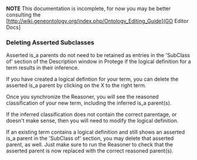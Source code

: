 **NOTE** This documentation is incomplete, for now you may be better consulting the [http://wiki.geneontology.org/index.php/Ontology_Editing_Guide](GO Editor Docs]

### Deleting Asserted Subclasses

Asserted is_a parents do not need to be retained as entries in the 'SubClass of' section of the Description window in Protege
if the logical definition for a term results in their inference.

If you have created a logical defintion for your term, you can delete the asserted is_a parent by clicking on the X to the
right term.

Once you synchronize the Reasoner, you will see the reasoned classification of your new term, including the inferred is_a 
parent(s).

If the inferred classification does not contain the correct parentage, or doesn't make sense, then you will need to modify the 
logical definition.

If an existing term contains a logical definition and still shows an asserted is_a parent in the 'SubClass of' section, you
may delete that asserted parent, as well.  Just make sure to run the Reasoner to check that the asserted parent is now
replaced with the correct reasoned parent(s).